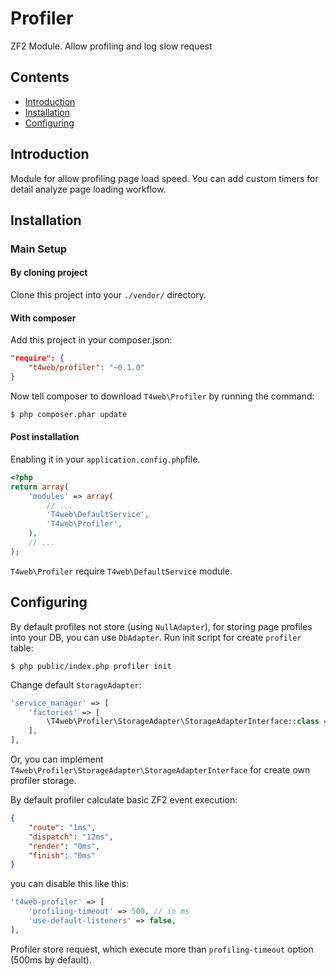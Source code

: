 # Profiler
ZF2 Module. Allow profiling and log slow request

## Contents
- [Introduction](#introduction)
- [Installation](#installation)
- [Configuring](#configuring)

Introduction
------------
Module for allow profiling page load speed. You can add custom timers for detail analyze page loading workflow.

Installation
------------
### Main Setup

#### By cloning project

Clone this project into your `./vendor/` directory.

#### With composer

Add this project in your composer.json:

```json
"require": {
    "t4web/profiler": "~0.1.0"
}
```

Now tell composer to download `T4web\Profiler` by running the command:

```bash
$ php composer.phar update
```

#### Post installation

Enabling it in your `application.config.php`file.

```php
<?php
return array(
    'modules' => array(
        // ...
        'T4web\DefaultService',
        'T4web\Profiler',
    ),
    // ...
);
```

`T4web\Profiler` require `T4web\DefaultService` module.

Configuring
------------
By default profiles not store (using `NullAdapter`), for storing page profiles into your DB, you can use `DbAdapter`.
Run init script for create `profiler` table:

```shell
$ php public/index.php profiler init
```

Change default `StorageAdapter`:

```php
'service_manager' => [
    'factories' => [
        \T4web\Profiler\StorageAdapter\StorageAdapterInterface::class => \T4web\Profiler\StorageAdapter\DbAdapterFactory::class,
    ],
],
```

Or, you can implement `T4web\Profiler\StorageAdapter\StorageAdapterInterface` for create own profiler storage.

By default profiler calculate basic ZF2 event execution:

```json
{
    "route": "1ms",
    "dispatch": "12ms",
    "render": "0ms",
    "finish": "0ms"
}
```

you can disable this like this:

```php
't4web-profiler' => [
    'profiling-timeout' => 500, // in ms
    'use-default-listeners' => false,
],
```

Profiler store request, which execute more than `profiling-timeout` option (500ms by default).

